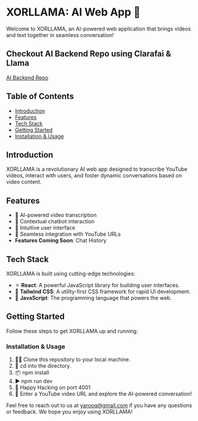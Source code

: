 
# XORLLAMA: AI Web App 🦙

Welcome to XORLLAMA, an AI-powered web application that brings videos and text together in seamless conversation!
## Checkout AI Backend Repo using Clarafai & Llama
[AI Backend Repo](https://github.com/owais3901/LLama_tutor.git)
## Table of Contents

- [Introduction](#introduction)
- [Features](#features)
- [Tech Stack](#tech-stack)
- [Getting Started](#getting-started)
- [Installation & Usage](#installation)

## Introduction

XORLLAMA is a revolutionary AI web app designed to transcribe YouTube videos, interact with users, and foster dynamic conversations based on video content.

## Features

- 🤖 AI-powered video transcription
- 💬 Contextual chatbot interaction
- 🎨 Intuitive user interface
- 🎥 Seamless integration with YouTube URLs
- **Features Coming Soon**: Chat History 

## Tech Stack

XORLLAMA is built using cutting-edge technologies:

- ⚛️ **React**: A powerful JavaScript library for building user interfaces.
- 🎨 **Tailwind CSS**: A utility-first CSS framework for rapid UI development.
- 🚀 **JavaScript**: The programming language that powers the web.

## Getting Started

Follow these steps to get XORLLAMA up and running:

### Installation & Usage

1. 🧑‍💻 Clone this repository to your local machine.
2. 📂 cd into the directory.
3. 📦 npm install
4. ▶️ npm run dev
5. 🚀 Happy Hacking on port 4001
6. 🎥 Enter a YouTube video URL and explore the AI-powered conversation!

Feel free to reach out to us at [yarooq@gmail.com](mailto:yarooq@gmail.com) if you have any questions or feedback. We hope you enjoy using XORLLAMA!
